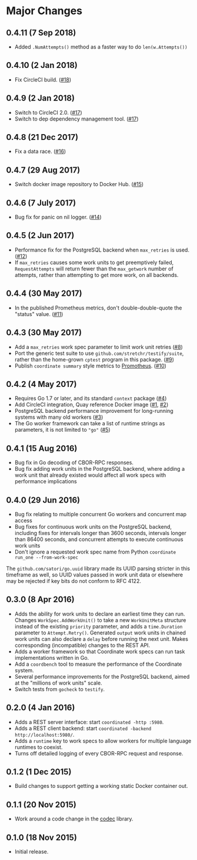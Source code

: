 Major Changes
=============

0.4.11 (7 Sep 2018)
-------------------

* Added `.NumAttempts()` method as a faster way to do `len(w.Attempts())`

0.4.10 (2 Jan 2018)
-------------------

* Fix CircleCI build.
  ([#18](https://github.com/diffeo/go-coordinate/pull/18))

0.4.9 (2 Jan 2018)
------------------

* Switch to CircleCI 2.0.
  ([#17](https://github.com/diffeo/go-coordinate/pull/17))
* Switch to dep dependency management tool.
  ([#17](https://github.com/diffeo/go-coordinate/pull/17))

0.4.8 (21 Dec 2017)
-------------------

* Fix a data race.
  ([#16](https://github.com/diffeo/go-coordinate/pull/16))

0.4.7 (29 Aug 2017)
-------------------

* Switch docker image repository to Docker Hub.
  ([#15](https://github.com/diffeo/go-coordinate/pull/15))

0.4.6 (7 July 2017)
-------------------

* Bug fix for panic on nil logger.
  ([#14](https://github.com/diffeo/go-coordinate/pull/14))

0.4.5 (2 Jun 2017)
------------------

* Performance fix for the PostgreSQL backend when `max_retries` is used.
  ([#12](https://github.com/diffeo/go-coordinate/pulls/12))
* If `max_retries` causes some work units to get preemptively failed,
  `RequestAttempts` will return fewer than the `max_getwork` number of
  attempts, rather than attempting to get more work, on all backends.

0.4.4 (30 May 2017)
-------------------

* In the published Prometheus metrics, don't double-double-quote the
  "status" value.
  ([#11](https://github.com/diffeo/go-coordinate/pulls/11))

0.4.3 (30 May 2017)
-------------------

* Add a `max_retries` work spec parameter to limit work unit retries
  ([#8](https://github.com/diffeo/go-coordinate/pulls/8))
* Port the generic test suite to use
  `github.com/stretchr/testify/suite`, rather than the home-grown
  `cptest` program in this package.
  ([#9](https://github.com/diffeo/go-coordinate/pulls/9))
* Publish `coordinate summary` style metrics
  to [Promotheus](https://prometheus.io/).
  ([#10](https://github.com/diffeo/go-coordinate/pulls/10))

0.4.2 (4 May 2017)
------------------

* Requires Go 1.7 or later, and its standard `context` package
  ([#4](https://github.com/diffeo/go-coordinate/pulls/4))
* Add CircleCI integration, Quay reference Docker image
  ([#1](https://github.com/diffeo/go-coordinate/pulls/1),
  [#2](https://github.com/diffeo/pulls/2))
* PostgreSQL backend performance improvement for long-running systems
  with many old workers
  ([#3](https://github.com/diffeo/go-coordinate/pulls/3))
* The Go worker framework can take a list of runtime strings as
  parameters, it is not limited to `"go"`
  ([#5](https://github.com/diffeo/go-coordinate/pulls/5))

0.4.1 (15 Aug 2016)
-------------------

* Bug fix in Go decoding of CBOR-RPC responses.
* Bug fix adding work units in the PostgreSQL backend,
  where adding a work unit that already existed would affect all work
  specs with performance implications

0.4.0 (29 Jun 2016)
-------------------

* Bug fix relating to multiple concurrent Go workers and concurrent
  map access
* Bug fixes for continuous work units on the PostgreSQL backend,
  including fixes for intervals longer than 3600 seconds, intervals
  longer than 86400 seconds, and concurrent attempts to execute
  continuous work units
* Don't ignore a requested work spec name from Python
  `coordinate run_one --from-work-spec`

The `github.com/satori/go.uuid` library made its UUID parsing stricter
in this timeframe as well, so UUID values passed in work unit data or
elsewhere may be rejected if key bits do not conform to RFC 4122.

0.3.0 (8 Apr 2016)
------------------

* Adds the ability for work units to declare an earliest time they can
  run.  Changes `WorkSpec.AddWorkUnit()` to take a new `WorkUnitMeta`
  structure instead of the existing `priority` parameter, and adds a
  `time.Duration` parameter to `Attempt.Retry()`.  Generated `output`
  work units in chained work units can also declare a `delay` before
  running the next unit.  Makes corresponding (incompatible) changes
  to the REST API.
* Adds a worker framework so that Coordinate work specs can run task
  implementations written in Go.
* Add a `coordbench` tool to measure the performance of the Coordinate
  system.
* Several performance improvements for the PostgreSQL backend, aimed
  at the "millions of work units" scale.
* Switch tests from `gocheck` to `testify`.

0.2.0 (4 Jan 2016)
------------------

* Adds a REST server interface: start `coordinated -http :5980`.
* Adds a REST client backend: start `coordinated -backend
  http://localhost:5980/`.
* Adds a `runtime` key to work specs to allow workers for multiple
  language runtimes to coexist.
* Turns off detailed logging of every CBOR-RPC request and response.

0.1.2 (1 Dec 2015)
------------------

* Build changes to support getting a working static Docker container out.

0.1.1 (20 Nov 2015)
-------------------

* Work around a code change in the
  [codec](https://github.com/ugorji/go/codec) library.

0.1.0 (18 Nov 2015)
-------------------

* Initial release.
